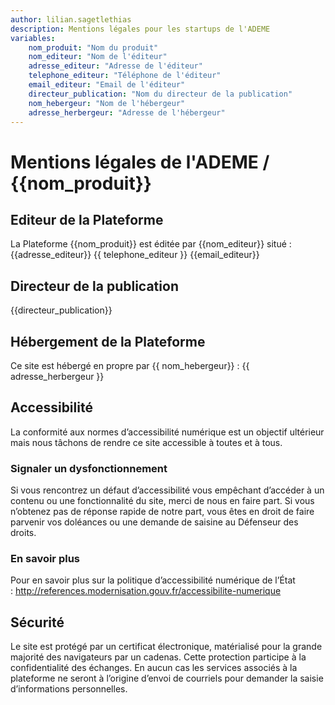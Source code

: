 ```yaml
---
author: lilian.sagetlethias
description: Mentions légales pour les startups de l'ADEME
variables:
    nom_produit: "Nom du produit"
    nom_editeur: "Nom de l'éditeur"
    adresse_editeur: "Adresse de l'éditeur"
    telephone_editeur: "Téléphone de l'éditeur"
    email_editeur: "Email de l'éditeur"
    directeur_publication: "Nom du directeur de la publication"
    nom_hebergeur: "Nom de l'hébergeur"
    adresse_herbergeur: "Adresse de l'hébergeur"
---
```

# Mentions légales de l'ADEME / {{nom_produit}}

## Editeur de la Plateforme
La Plateforme {{nom_produit}} est éditée par {{nom_editeur}} situé :
{{adresse_editeur}}
{{ telephone_editeur }}
{{email_editeur}}

## Directeur de la publication
{{directeur_publication}}

## Hébergement de la Plateforme
Ce site est hébergé en propre par {{ nom_hebergeur}} :
{{ adresse_herbergeur }}

## Accessibilité
La conformité aux normes d’accessibilité numérique est un objectif ultérieur mais nous tâchons de rendre ce site accessible à toutes et à tous.

### Signaler un dysfonctionnement
Si vous rencontrez un défaut d’accessibilité vous empêchant d’accéder à un contenu ou une fonctionnalité du site, merci de nous en faire part.
Si vous n’obtenez pas de réponse rapide de notre part, vous êtes en droit de faire parvenir vos doléances ou une demande de saisine au Défenseur des droits.

### En savoir plus
Pour en savoir plus sur la politique d’accessibilité numérique de l’État : http://references.modernisation.gouv.fr/accessibilite-numerique

## Sécurité
Le site est protégé par un certificat électronique, matérialisé pour la grande majorité des navigateurs par un cadenas. Cette protection participe à la confidentialité des échanges.
En aucun cas les services associés à la plateforme ne seront à l’origine d’envoi de courriels pour demander la saisie d’informations personnelles.
